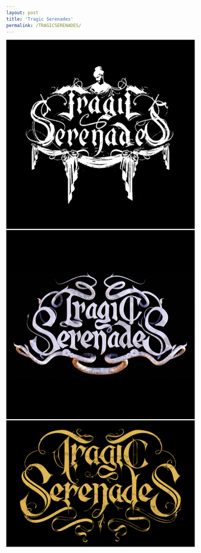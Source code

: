 ```yaml
---
layout: post
title: 'Tragic Serenades'
permalink: /TRAGICSERENADES/
---
```


<img src="..\assets\img\projects\Logos\tragic1.jpg" alt="Step 1" width="600"/>
<img src="..\assets\img\projects\Logos\tragic2.jpg" alt="Step 2" width="600"/>
<img src="..\assets\img\projects\Logos\tragic3.jpg" alt="Step 3" width="600"/>


